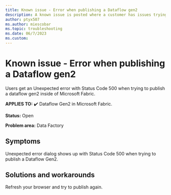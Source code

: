 ```yaml
---
title: Known issue - Error when publishing a Dataflow gen2
description: A known issue is posted where a customer has issues trying to publish a dataflow gen2 inside of Microsoft Fabric.
author: ptyx507
ms.author: miescobar
ms.topic: troubleshooting  
ms.date: 06/7/2023
ms.custom: 
---
```


# Known issue - Error when publishing a Dataflow gen2

Users get an Unexpected error with Status Code 500 when trying to publish a dataflow gen2 inside of Microsoft Fabric.

**APPLIES TO:** ✔️ Dataflow Gen2 in Microsoft Fabric.

**Status:** Open

**Problem area:** Data Factory

## Symptoms

Unexpected error dialog shows up with Status Code 500 when trying to publish a Dataflow Gen2.

## Solutions and workarounds

Refresh your browser and try to publish again.